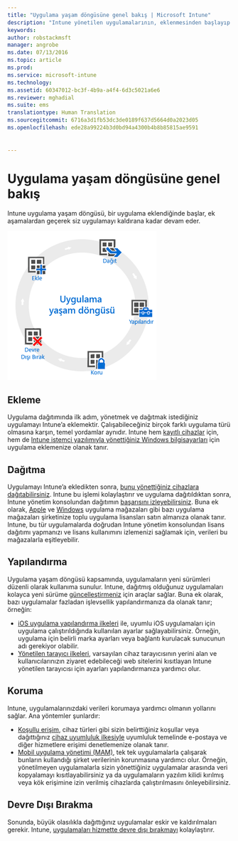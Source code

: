 ```yaml
---
title: "Uygulama yaşam döngüsüne genel bakış | Microsoft Intune"
description: "Intune yönetilen uygulamalarının, eklenmesinden başlayıp sonunda devre dışı bırakılmasına kadar tüm yaşam döngüsü hakkında bilgi edinin."
keywords: 
author: robstackmsft
manager: angrobe
ms.date: 07/13/2016
ms.topic: article
ms.prod: 
ms.service: microsoft-intune
ms.technology: 
ms.assetid: 60347012-bc3f-4b9a-a4f4-6d3c5021a6e6
ms.reviewer: mghadial
ms.suite: ems
translationtype: Human Translation
ms.sourcegitcommit: 6716a3d1fb53dc3de0189f637d5664d0a2023d05
ms.openlocfilehash: ede28a99224b3d0bd94a4300b4b8b85815ae9591


---
```


# Uygulama yaşam döngüsüne genel bakış

Intune uygulama yaşam döngüsü, bir uygulama eklendiğinde başlar, ek aşamalardan geçerek siz uygulamayı kaldırana kadar devam eder.

![Uygulama yaşam döngüsü](./media/app-lifecycle.png "the Intune app lifecycle")

## Ekleme

Uygulama dağıtımında ilk adım, yönetmek ve dağıtmak istediğiniz uygulamayı Intune’a eklemektir. Çalışabileceğiniz birçok farklı uygulama türü olmasına karşın, temel yordamlar aynıdır. Intune hem [kayıtlı cihazlar](add-apps-for-mobile-devices-in-microsoft-intune.md) için, hem de [Intune istemci yazılımıyla yönettiğiniz Windows bilgisayarları](add-apps-for-windows-pcs-in-microsoft-intune.md) için uygulama eklemenize olanak tanır.

## Dağıtma

Uygulamayı Intune’a ekledikten sonra, [bunu yönettiğiniz cihazlara dağıtabilirsiniz](deploy-apps.md). Intune bu işlemi kolaylaştırır ve uygulama dağıtıldıktan sonra, Intune yönetim konsolundan dağıtımın [başarısını izleyebilirsiniz](monitor-apps-in-microsoft-intune.md). Buna ek olarak, [Apple](manage-ios-apps-you-purchased-through-a-volume-purchase-program-with-microsoft-intune.md) ve [Windows](manage-apps-you-purchased-from-the-windows-store-for-business-with-microsoft-intune.md) uygulama mağazaları gibi bazı uygulama mağazaları şirketinize toplu uygulama lisansları satın almanıza olanak tanır. Intune, bu tür uygulamalarda doğrudan Intune yönetim konsolundan lisans dağıtımı yapmanızı ve lisans kullanımını izlemenizi sağlamak için, verileri bu mağazalarla eşitleyebilir.

## Yapılandırma

Uygulama yaşam döngüsü kapsamında, uygulamaların yeni sürümleri düzenli olarak kullanıma sunulur. Intune, dağıtmış olduğunuz uygulamaları kolayca yeni sürüme [güncelleştirmeniz](update-apps-using-microsoft-intune.md) için araçlar sağlar. Buna ek olarak, bazı uygulamalar fazladan işlevsellik yapılandırmanıza da olanak tanır; örneğin:
- [iOS uygulama yapılandırma ilkeleri](configure-ios-apps-with-mobile-app-configuration-policies-in-microsoft-intune.md) ile, uyumlu iOS uygulamaları için uygulama çalıştırıldığında kullanılan ayarlar sağlayabilirsiniz. Örneğin, uygulama için belirli marka ayarları veya bağlantı kurulacak sunucunun adı gerekiyor olabilir.
- [Yönetilen tarayıcı ilkeleri](manage-internet-access-using-managed-browser-policies.md), varsayılan cihaz tarayıcısının yerini alan ve kullanıcılarınızın ziyaret edebileceği web sitelerini kısıtlayan Intune yönetilen tarayıcısı için ayarları yapılandırmanıza yardımcı olur.

## Koruma

Intune, uygulamalarınızdaki verileri korumaya yardımcı olmanın yollarını sağlar. Ana yöntemler şunlardır:
- [Koşullu erişim](restrict-access-to-email-and-o365-services-with-microsoft-intune.md), cihaz türleri gibi sizin belirttiğiniz koşullar veya dağıttığınız [cihaz uyumluluk ilkesiyle](introduction-to-device-compliance-policies-in-microsoft-intune.md) uyumluluk temelinde e-postaya ve diğer hizmetlere erişimi denetlemenize olanak tanır.
- [Mobil uygulama yönetimi (MAM)](protect-app-data-using-mobile-app-management-policies-with-microsoft-intune.md), tek tek uygulamalarla çalışarak bunların kullandığı şirket verilerinin korunmasına yardımcı olur. Örneğin, yönetilmeyen uygulamalarla sizin yönettiğiniz uygulamalar arasında veri kopyalamayı kısıtlayabilirsiniz ya da uygulamaların yazılım kilidi kırılmış veya kök erişimine izin verilmiş cihazlarda çalıştırılmasını önleyebilirsiniz.

## Devre Dışı Bırakma

Sonunda, büyük olasılıkla dağıttığınız uygulamalar eskir ve kaldırılmaları gerekir. Intune, [uygulamaları hizmette devre dışı bırakmayı](retire-apps-using-microsoft-intune.md) kolaylaştırır.



<!--HONumber=Jul16_HO4-->


